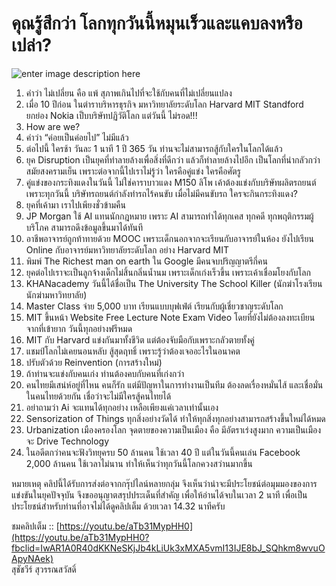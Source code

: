 คุณรู้สึกว่า โลกทุกวันนี้หมุนเร็วและแคบลงหรือเปล่า?
===
![enter image description here](https://github.com/yosarawut/e-Library/raw/master/img/network-3537401_1280.jpg)

1. คำว่า ไม่เปลี่ยน คือ แพ้ สุภาพเกินไปที่จะใช้กับคนที่ไม่เปลี่ยนแปลง  
2. เมื่อ 10 ปีก่อน ในตำราบริหารธุรกิจ มหาวิทยาลัยระดับโลก Harvard MIT Standford ยกย่อง Nokia เป็บบริษัทปฏิวัติโลก แต่วันนี้ ไม่รอด!!!  
3. How are we?  
4. คำว่า “ค่อยเป็นค่อยไป” ไม่มีแล้ว  
5. ต่อไปนี้ ใครช้า วันละ 1 นาที 1 ปี 365 วัน ท่านจะไม่สามารถสู้กับใครในโลกได้แล้ว  
6. ยุค Disruption เป็นยุคที่ทำลายล้างเพื่อสิ่งที่ดีกว่า แล้วก็ทำลายล้างไปอีก เป็นโลกที่น่ากลัวกว่าสมัยสงครามเย็น เพราะต่อจากนี้ไปเราไม่รู้ว่า ใครคือคู่แข่ง ใครคือศัตรู  
7. คู่แข่งของกระทิงแดงในวันนี้ ไม่ใช่คาราบาวแดง M150 ลิโพ เค้าต้องแข่งกับบริษัทผลิตรถยนต์ เพราะทุกวันนี้ บริษัทรถยนต์กำลังทำรถไร้คนขับ เมื่อไม่มีคนขับรถ ใครจะกินกระทิงแดง?  
8. ยุคที่เค้ามา เราไปเพียงชั่วข้ามคืน  
9. JP Morgan ใช้ AI แทนนักกฎหมาย เพราะ AI สามารถทำได้ทุกเคส ทุกคดี ทุกพฤติกรรมผู้บริโภค สามารถดึงข้อมูลขึ้นมาได้ทันที  
10. อาชีพอาจารย์ถูกท้าทายด้วย MOOC เพราะเด็กนอกจากจะเรียนกับอาจารย์ในห้อง ยังไปเรียน Online กับอาจารย์มหาวิทยาลัยระดับโลก อย่าง Harvard MIT  
11. พิมพ์ The Richest man on earth ใน Google มีคนจบปริญญาตรีกี่คน  
12. ยุคต่อไปเราจะเป็นลูกจ้างเด็กไม่สิ้นกลิ่นน้ำนม เพราะเด็กเก่งเร็วขึ้น เพราะเค้าเชื่อมโยงกับโลก  
13. KHANacademy วันนี้ได้ชื่อเป็น The University The School Killer (นักฆ่าโรงเรียน นักฆ่ามหาวิทยาลัย)  
14. Master Class จ่าย 5,000 บาท เรียนแบบบุฟเฟ่ต์ เรียนกับผู้เชี่ยวชาญระดับโลก  
15. MIT ขึ้นหน้า Website Free Lecture Note Exam Video โดยที่ยังไม่ต้องลงทะเบียน จากที่เข้ายาก วันนี้ทุกอย่างฟรีหมด  
16. MIT กับ Harvard แข่งกันมาทั้งชีวิต แต่ต้องจับมือกับเพราะกลัวตายทั้งคู่  
17. แชมป์โลกไม่เคยนอนหลับ สู้สุดฤทธิ์ เพราะรู้ว่าต้องเจออะไรในอนาคต  
18. ปรับตัวด้วย Reinvention (การสร้างใหม่)  
19. ถ้าท่านจะแข่งกับคนเก่ง ท่านต้องคบกับคนที่เก่งกว่า  
20. คนไทยมีเสน่ห์อยู่ที่ไหน คนก็รัก แต่มีปัญหาในการทำงานเป็นทีม ต้องลดเรื่องหมั่นไส้ และเชื่อมั่นในคนไทยด้วยกัน เชื่อว่าจะไม่มีใครสู้คนไทยได้  
21. อย่าถามว่า Ai จะแทนได้ทุกอย่าง เหลือเพียงแค่เวลาเท่านั้นเอง  
22. Sensorization of Things ทุกสิ่งอย่างวัดได้ ทำให้ทุกสิ่งทุกอย่างสามารถสร้างขึ้นใหม่ได้หมด  
23. Urbanization เมืองครองโลก จุดตายของความเป็นเมือง คือ มีอัตราเร่งสูงมาก ความเป็นเมืองจะ Drive Technology  
24. ในอดีตกว่าคนจะฟังวิทยุครบ 50 ล้านคน ใช้เวลา 40 ปี แต่ในวันนี้คนเล่น Facebook 2,000 ล้านคน ใช้เวลาไม่นาน ทำให้เห็นว่าทุกวันนี้โลกควงสว่านมากขึ้น  
  
หมายเหตุ คลิปนี้ได้รับการส่งต่อจากกรุ๊ปไลน์หลายกลุ่ม จึงเห็นว่าน่าจะมีประโยชน์ต่อมุมมองของการแข่งขันในยุคปัจจุบัน จึงขออนุญาตสรุปประเด็นที่สำคัญ เพื่อให้อ่านได้จบในเวลา 2 นาที เพื่อเป็นประโยชน์สำหรับท่านที่อาจไม่ได้ดูคลิปเต็ม ด้วยเวลา 14.32 นาทีครับ  
  
ชมคลิปเต็ม :: [https://youtu.be/aTb31MypHH0](https://youtu.be/aTb31MypHH0?fbclid=IwAR1A0R40dKKNeSKjJb4kLiUk3xMXA5vmI13IJE8bJ_SQhkm8wvuOApyNAek)  
สุชัชวีร์ สุวรรณสวัสดิ์


<!--stackedit_data:
eyJoaXN0b3J5IjpbMjg5MjM4MDk3XX0=
-->